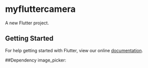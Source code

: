 # myfluttercamera

A new Flutter project.

## Getting Started

For help getting started with Flutter, view our online
[documentation](https://flutter.io/).

##Dependency
image_picker: